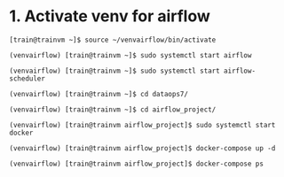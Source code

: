  # 1. Activate venv for airflow
 
```
[train@trainvm ~]$ source ~/venvairflow/bin/activate
```
 
```
(venvairflow) [train@trainvm ~]$ sudo systemctl start airflow
```
  
```
(venvairflow) [train@trainvm ~]$ sudo systemctl start airflow-scheduler
```

```
(venvairflow) [train@trainvm ~]$ cd dataops7/
```

```
(venvairflow) [train@trainvm ~]$ cd airflow_project/
```

```
(venvairflow) [train@trainvm airflow_project]$ sudo systemctl start docker
```

```
(venvairflow) [train@trainvm airflow_project]$ docker-compose up -d
```

```
(venvairflow) [train@trainvm airflow_project]$ docker-compose ps
```

